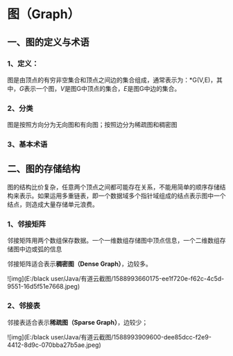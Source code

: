 # 图（Graph）

## 一、图的定义与术语

### 1、定义：

图是由顶点的有穷非空集合和顶点之间边的集合组成，通常表示为：*G(V,E)，其中，*G*表示一个图，*V*是图G中顶点的集合，*E*是图G中边的集合。

### 2、分类

图是按照方向分为无向图和有向图；按照边分为稀疏图和稠密图

### 3、基本术语



## 二、图的存储结构

图的结构比价复杂，任意两个顶点之间都可能存在关系，不能用简单的顺序存储结构来表示。如果运用多重链表，即一个数据域多个指针域组成的结点表示图中一个结点，则造成大量存储单元浪费。

### 1、邻接矩阵

邻接矩阵用两个数组保存数据。一个一维数组存储图中顶点信息，一个二维数组存储图中边或弧的信息

邻接矩阵适合表示**稠密图（Dense Graph）**，边较多。

![img](E:/black user/Java/有道云截图/1588993660175-ee1f720e-f62c-4c5d-9551-16d5f51e7668.jpeg)

### 2、邻接表

邻接表适合表示**稀疏图（Sparse Graph）**，边较少；

![img](E:/black user/Java/有道云截图/1588993909600-dee85dcc-f2e9-4412-8d9c-070bba27b5ae.jpeg)